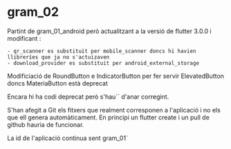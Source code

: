 # gram_02

Partint de gram_01_android però actualitzant a la  versió de flutter 3.0.0 i modificant :

    - qr_scanner es substituit per mobile_scanner doncs hi havien llibreríes que ja no s'actuizaven
    - download_provider es substituit per android_external_storage

Modificiació de RoundButton e IndicatorButton per fer servir ElevatedButton doncs MateriaButton està deprecat

Encara hi ha codi deprecat però s'hau`` d'anar corregint.

S'han afegit a Git els fitxers que realment corresponen a l'aplicació i no els que ell genera automàticament. En principi un flutter create i 
un pull de github hauria de funcionar.

La id de l'aplicació continua sent gram_01`